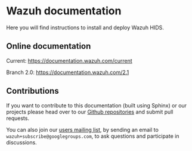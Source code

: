 
# Wazuh documentation

Here you will find instructions to install and deploy Wazuh HIDS.

## Online documentation

Current: https://documentation.wazuh.com/current

Branch 2.0: https://documentation.wazuh.com/2.1

## Contributions

If you want to contribute to this documentation (built using Sphinx) or our projects please head over to our [Github repositories](<https://github.com/wazuh>) and submit pull requests. 

You can also join our [users mailing list](<https://groups.google.com/d/forum/wazuh>), by sending an email to `wazuh+subscribe@googlegroups.com`, to ask questions and participate in discussions.
